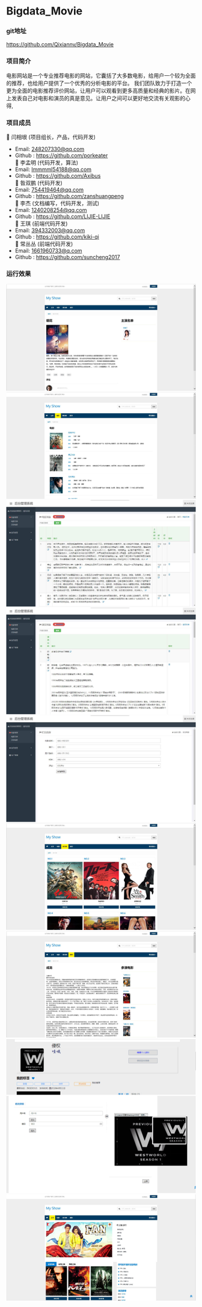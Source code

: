
# Bigdata_Movie
### git地址
https://github.com/Qixiannv/Bigdata_Movie
### 项目简介
   电影网站是一个专业推荐电影的网站，它囊括了大多数电影，给用户一个较为全面的推荐，也给用户提供了一个优秀的分析电影的平台。
我们团队致力于打造一个更为全面的电影推荐评价网站，让用户可以观看到更多高质量和经典的影片。在网上发表自己对电影和演员的真是意见。让用户之间可以更好地交流有关观影的心得,
### 项目成员
 闫相垠 (项目组长，产品，代码开发) 
* Email: 248207330@qq.com
* Github : https://github.com/porkeater</br>
 李孟明 (代码开发，算法) 
* Email: lmmmml54188@qq.com
* Github : https://github.com/Axibus</br>
 昝双鹏 (代码开发) 
* Email: 754419464@qq.com
* Github : https://github.com/zanshuangpeng</br>
 李杰 (文档编写，代码开发，测试) 
* Email: 1240208254@qq.com
* Github : https://github.com/LIJIE-LIJIE</br>
 王琪 (前端代码开发) 
* Email: 394332003@qq.com
* Github : https://github.com/kiki-qi</br>
 常丛丛 (前端代码开发) 
* Email: 1661960733@q.com
* Github : https://github.com/suncheng2017</br>
### 运行效果
![Image text](https://github.com/Qixiannv/Bigdata_Movie/blob/master/image/1.png)
![Image text](https://github.com/Qixiannv/Bigdata_Movie/blob/master/image/2.png)
![Image text](https://github.com/Qixiannv/Bigdata_Movie/blob/master/image/3.png)
![Image text](https://github.com/Qixiannv/Bigdata_Movie/blob/master/image/4.png)
![Image text](https://github.com/Qixiannv/Bigdata_Movie/blob/master/image/5.png)
![Image text](https://github.com/Qixiannv/Bigdata_Movie/blob/master/image/6.png)
![Image text](https://github.com/Qixiannv/Bigdata_Movie/blob/master/image/7.png)
![Image text](https://github.com/Qixiannv/Bigdata_Movie/blob/master/image/8.png)
![Image text](https://github.com/Qixiannv/Bigdata_Movie/blob/master/image/9.png)
![Image text](https://github.com/Qixiannv/Bigdata_Movie/blob/master/image/10.png)

